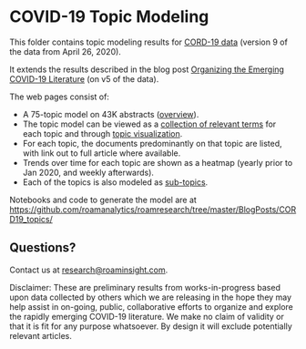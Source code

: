 # COVID-19 Topic Modeling

This folder contains topic modeling results for [CORD-19 data](https://pages.semanticscholar.org/coronavirus-research) (version 9 of the data from April 26, 2020).

It extends the results described in the blog post [Organizing the Emerging COVID-19 Literature](https://roamanalytics.com/covid19-topics) (on v5 of the data).

The web pages consist of:
- A 75-topic model on 43K abstracts ([overview](text-ents-en-75/index.html)).
- The topic model can be viewed as a [collection of relevant terms](text-ents-en-75/relevant_terms.html) for each topic and through [topic visualization](text-ents-en-75/pyldavis_text-ents-en_75.html).
- For each topic, the documents predominantly on that topic are listed, with link out to full article where available.
- Trends over time for each topic are shown as a heatmap (yearly prior to Jan 2020, and weekly afterwards).
- Each of the topics is also modeled as [sub-topics](text-ents-en-75/subtopics.html). 

Notebooks and code to generate the model are at https://github.com/roamanalytics/roamresearch/tree/master/BlogPosts/CORD19_topics/

## Questions?

Contact us at <research@roaminsight.com>.

Disclaimer: These are preliminary results from works-in-progress based upon data collected by others which we are releasing in the hope they may help assist in on-going, public, collaborative efforts to organize and explore the rapidly emerging COVID-19 literature. We make no claim of validity or that it is fit for any purpose whatsoever. By design it will exclude potentially relevant articles.
